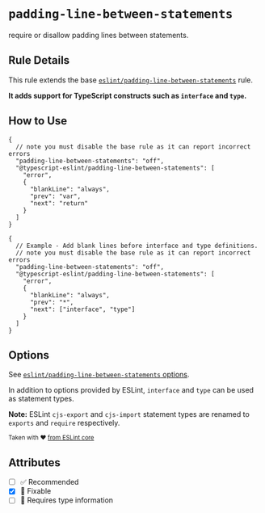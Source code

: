 # `padding-line-between-statements`

require or disallow padding lines between statements.

## Rule Details

This rule extends the
base [`eslint/padding-line-between-statements`](https://eslint.org/docs/rules/padding-line-between-statements) rule.

**It adds support for TypeScript constructs such as `interface` and `type`.**

## How to Use

```jsonc
{
  // note you must disable the base rule as it can report incorrect errors
  "padding-line-between-statements": "off",
  "@typescript-eslint/padding-line-between-statements": [
    "error",
    {
      "blankLine": "always",
      "prev": "var",
      "next": "return"
    }
  ]
}
```

```jsonc
{
  // Example - Add blank lines before interface and type definitions.
  // note you must disable the base rule as it can report incorrect errors
  "padding-line-between-statements": "off",
  "@typescript-eslint/padding-line-between-statements": [
    "error",
    {
      "blankLine": "always",
      "prev": "*",
      "next": ["interface", "type"]
    }
  ]
}
```

## Options

See [`eslint/padding-line-between-statements` options](https://eslint.org/docs/rules/padding-line-between-statements#options).

In addition to options provided by ESLint, `interface` and `type` can be used as statement types.

**Note:** ESLint `cjs-export` and `cjs-import` statement types are renamed to `exports` and `require` respectively.

<sup>

Taken with
❤️ [from ESLint core](https://github.com/eslint/eslint/blob/main/docs/rules/padding-line-between-statements.md)

</sup>

## Attributes

- [ ] ✅ Recommended
- [x] 🔧 Fixable
- [ ] 💭 Requires type information
